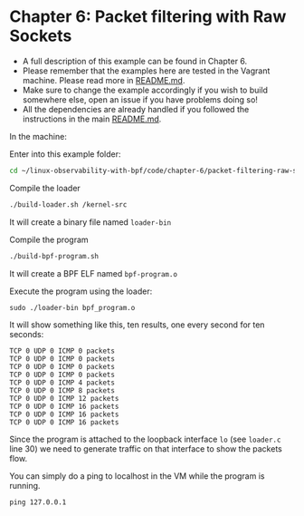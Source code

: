 # Chapter 6: Packet filtering with Raw Sockets

- A full description of this example can be found in Chapter 6.
- Please remember that the examples here are tested in the Vagrant machine. Please read more in [README.md](/README.md).
- Make sure to change the example accordingly if you wish to build somewhere else, open an issue if you have problems doing so!
- All the dependencies are already handled if you followed the instructions in the main [README.md](/README.md).

In the machine:

Enter into this example folder:

```bash
cd ~/linux-observability-with-bpf/code/chapter-6/packet-filtering-raw-sockets
```

Compile the loader

```bash
./build-loader.sh /kernel-src
```

It will create a binary file named `loader-bin`

Compile the program

```bash
./build-bpf-program.sh
```
It will create a BPF ELF named `bpf-program.o`


Execute the program using the loader:

```
sudo ./loader-bin bpf_program.o 
```

It will show something like this, ten results, one every second for ten seconds:

```
TCP 0 UDP 0 ICMP 0 packets
TCP 0 UDP 0 ICMP 0 packets
TCP 0 UDP 0 ICMP 0 packets
TCP 0 UDP 0 ICMP 0 packets
TCP 0 UDP 0 ICMP 4 packets
TCP 0 UDP 0 ICMP 8 packets
TCP 0 UDP 0 ICMP 12 packets
TCP 0 UDP 0 ICMP 16 packets
TCP 0 UDP 0 ICMP 16 packets
TCP 0 UDP 0 ICMP 16 packets
```

Since the program is attached to the loopback interface `lo` (see `loader.c` line 30) we need to generate traffic on
that interface to show the packets flow.

You can simply do a ping to localhost in the VM while the program is running.

```
ping 127.0.0.1
```
